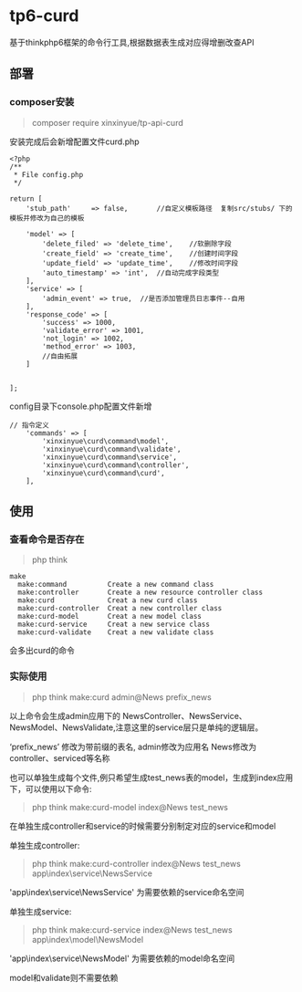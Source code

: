 # tp6-curd
基于thinkphp6框架的命令行工具,根据数据表生成对应得增删改查API

## 部署

### composer安装
>composer require xinxinyue/tp-api-curd

安装完成后会新增配置文件curd.php

~~~
<?php
/**
 * File config.php
 */

return [
    'stub_path'     => false,		//自定义模板路径  复制src/stubs/ 下的模板并修改为自己的模板

    'model' => [
        'delete_filed' => 'delete_time',	//软删除字段
        'create_field' => 'create_time',	//创建时间字段
        'update_field' => 'update_time',	//修改时间字段
        'auto_timestamp' => 'int',	//自动完成字段类型
    ],
    'service' => [
        'admin_event' => true,	//是否添加管理员日志事件--自用
    ],
    'response_code' => [
        'success' => 1000,
        'validate_error' => 1001,
        'not_login' => 1002,
        'method_error' => 1003,
        //自由拓展
    ]


];
~~~

config目录下console.php配置文件新增 

~~~
// 指令定义
    'commands' => [
        'xinxinyue\curd\command\model',
        'xinxinyue\curd\command\validate',
        'xinxinyue\curd\command\service',
        'xinxinyue\curd\command\controller',
        'xinxinyue\curd\command\curd',
    ],
~~~

## 使用

### 查看命令是否存在

>php think

~~~
make
  make:command          Create a new command class
  make:controller       Create a new resource controller class
  make:curd             Creat a new curd class
  make:curd-controller  Creat a new controller class
  make:curd-model       Creat a new model class
  make:curd-service     Creat a new service class
  make:curd-validate    Creat a new validate class

~~~

会多出curd的命令

### 实际使用

>php think make:curd admin@News prefix_news

以上命令会生成admin应用下的 NewsController、NewsService、NewsModel、NewsValidate,注意这里的service层只是单纯的逻辑层。

‘prefix_news’ 修改为带前缀的表名, admin修改为应用名 News修改为controller、serviced等名称

也可以单独生成每个文件,例只希望生成test_news表的model，生成到index应用下，可以使用以下命令:

>php think make:curd-model index@News test_news

在单独生成controller和service的时候需要分别制定对应的service和model

单独生成controller:
>php think make:curd-controller index@News test_news app\index\service\NewsService

'app\index\service\NewsService' 为需要依赖的service命名空间

单独生成service:
>php think make:curd-service index@News test_news app\index\model\NewsModel

'app\index\service\NewsModel' 为需要依赖的model命名空间

model和validate则不需要依赖
